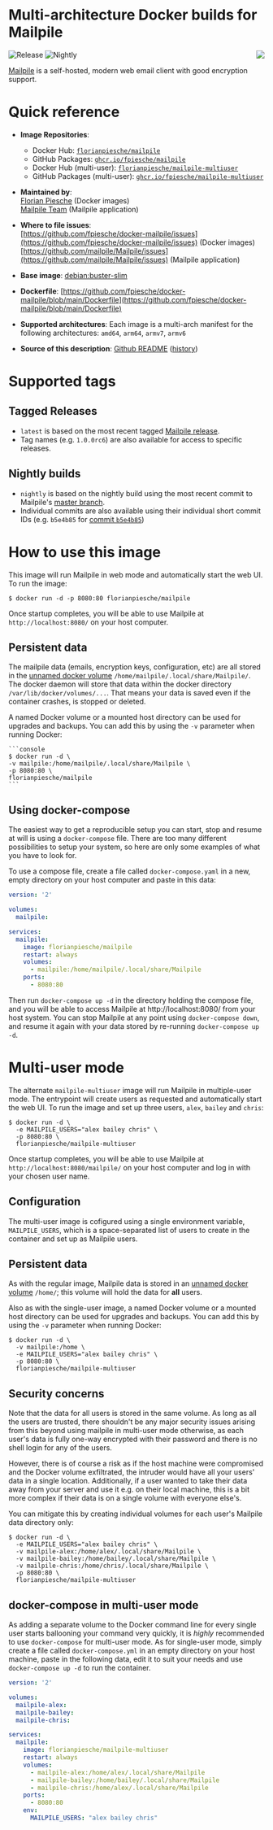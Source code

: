 # Multi-architecture Docker builds for Mailpile

<img align="right" style="margin-left:1em" src="https://raw.githubusercontent.com/mailpile/Mailpile/master/shared-data/mailpile-gui/media/logo-color.png" />

![Release](https://github.com/fpiesche/docker-mailpile/actions/workflows/release.yml/badge.svg)
![Nightly](https://github.com/fpiesche/docker-mailpile/actions/workflows/nightly.yml/badge.svg)

[Mailpile](https://mailpile.is/) is a self-hosted, modern web email client with good encryption support.

# Quick reference

-   **Image Repositories**:
    - Docker Hub: [`florianpiesche/mailpile`](https://hub.docker.com/r/florianpiesche/mailpile)  
    - GitHub Packages: [`ghcr.io/fpiesche/mailpile`](https://ghcr.io/fpiesche/mailpile)  
    - Docker Hub (multi-user): [`florianpiesche/mailpile-multiuser`](https://hub.docker.com/r/florianpiesche/mailpile-multiuser)  
    - GitHub Packages (multi-user): [`ghcr.io/fpiesche/mailpile-multiuser`](https://ghcr.io/fpiesche/mailpile-multiuser)

-   **Maintained by**:  
	[Florian Piesche](https://github.com/fpiesche) (Docker images)  
    [Mailpile Team](https://github.com/mailpile) (Mailpile application)

-	**Where to file issues**:  
    [https://github.com/fpiesche/docker-mailpile/issues](https://github.com/fpiesche/docker-mailpile/issues) (Docker images)  
    [https://github.com/mailpile/Mailpile/issues](https://github.com/mailpile/Mailpile/issues) (Mailpile application)

-   **Base image**:
    [debian:buster-slim](https://hub.docker.com/_/debian/)

-   **Dockerfile**:
    [https://github.com/fpiesche/docker-mailpile/blob/main/Dockerfile](https://github.com/fpiesche/docker-mailpile/blob/main/Dockerfile)

-	**Supported architectures**:
    Each image is a multi-arch manifest for the following architectures:
    `amd64`, `arm64`, `armv7`, `armv6`

-	**Source of this description**: [Github README](https://github.com/fpiesche/docker-mailpile/tree/master/README.md) ([history](https://github.com/fpiesche/docker-mailpile/commits/master/README.md))

# Supported tags

## Tagged Releases

-   `latest` is based on the most recent tagged [Mailpile release](https://github.com/mailpile/Mailpile/releases).
-   Tag names (e.g. `1.0.0rc6`) are also available for access to specific releases.

## Nightly builds

-   `nightly` is based on the nightly build using the most recent commit to Mailpile's [master branch](https://github.com/mailpile/Mailpile/tree/master/).
-   Individual commits are also available using their individual short commit IDs (e.g. `b5e4b85` for [commit `b5e4b85`](https://github.com/mailpile/Mailpile/commit/b5e4b85))

# How to use this image

This image will run Mailpile in web mode and automatically start the web UI. To run the image:

```console
$ docker run -d -p 8080:80 florianpiesche/mailpile
```

Once startup completes, you will be able to use Mailpile at `http://localhost:8080/` on your host computer.

## Persistent data

The mailpile data (emails, encryption keys, configuration, etc) are all stored in the [unnamed docker volume](https://docs.docker.com/engine/tutorials/dockervolumes/#adding-a-data-volume) `/home/mailpile/.local/share/Mailpile/`. The docker daemon will store that data within the docker directory `/var/lib/docker/volumes/...`. That means your data is saved even if the container crashes, is stopped or deleted.

A named Docker volume or a mounted host directory can be used for upgrades and backups. You can add this by using the `-v` parameter when running Docker:

	```console
	$ docker run -d \
	-v mailpile:/home/mailpile/.local/share/Mailpile \
    -p 8080:80 \
	florianpiesche/mailpile
	```

## Using docker-compose

The easiest way to get a reproducible setup you can start, stop and resume at will is using a `docker-compose` file. There are too many different possibilities to setup your system, so here are only some examples of what you have to look for.

To use a compose file, create a file called `docker-compose.yaml` in a new, empty directory on your host computer and paste in this data:

```yaml
version: '2'

volumes:
  mailpile:

services:
  mailpile:
    image: florianpiesche/mailpile
    restart: always
    volumes:
      - mailpile:/home/mailpile/.local/share/Mailpile
    ports:
      - 8080:80
```

Then run `docker-compose up -d` in the directory holding the compose file, and you will be able to access Mailpile at http://localhost:8080/ from your host system. You can stop Mailpile at any point using `docker-compose down`, and resume it again with your data stored by re-running `docker-compose up -d`.

# Multi-user mode

The alternate `mailpile-multiuser` image will run Mailpile in multiple-user mode. The entrypoint will create users as requested and automatically start the web UI. To run the image and set up three users, `alex`, `bailey` and `chris`:

```console
$ docker run -d \
  -e MAILPILE_USERS="alex bailey chris" \
  -p 8080:80 \
  florianpiesche/mailpile-multiuser
```

Once startup completes, you will be able to use Mailpile at `http://localhost:8080/mailpile/` on your host computer and log in with your chosen user name.

## Configuration

The multi-user image is cofigured using a single environment variable, `MAILPILE_USERS`, which is a space-separated list of users to create in the container and set up as Mailpile users.

## Persistent data

As with the regular image, Mailpile data is stored in an [unnamed docker volume](https://docs.docker.com/engine/tutorials/dockervolumes/#adding-a-data-volume) `/home/`; this volume will hold the data for **all** users.

Also as with the single-user image, a named Docker volume or a mounted host directory can be used for upgrades and backups. You can add this by using the `-v` parameter when running Docker:

```console
$ docker run -d \
  -v mailpile:/home \
  -e MAILPILE_USERS="alex bailey chris" \
  -p 8080:80 \
  florianpiesche/mailpile-multiuser
```

## Security concerns

Note that the data for all users is stored in the same volume. As long as all the users are trusted, there shouldn't be any major security issues arising from this beyond using mailpile in multi-user mode otherwise, as each user's data is fully one-way encrypted with their password and there is no shell login for any of the users.

However, there is of course a risk as if the host machine were compromised and the Docker volume exfiltrated, the intruder would have all your users' data in a single location. Additionally, if a user wanted to take their data away from your server and use it e.g. on their local machine, this is a bit more complex if their data is on a single volume with everyone else's.

You can mitigate this by creating individual volumes for each user's Mailpile data directory only:

```console
$ docker run -d \
  -e MAILPILE_USERS="alex bailey chris" \
  -v mailpile-alex:/home/alex/.local/share/Mailpile \
  -v mailpile-bailey:/home/bailey/.local/share/Mailpile \
  -v mailpile-chris:/home/chris/.local/share/Mailpile \
  -p 8080:80 \
  florianpiesche/mailpile-multiuser
```

## docker-compose in multi-user mode

As adding a separate volume to the Docker command line for every single user starts ballooning your command very quickly, it is *highly* recommended to use `docker-compose` for multi-user mode. As for single-user mode, simply create a file called `docker-compose.yml` in an empty directory on your host machine, paste in the following data, edit it to suit your needs and use `docker-compose up -d` to run the container.

```yaml
version: '2'

volumes:
  mailpile-alex:
  mailpile-bailey:
  mailpile-chris:

services:
  mailpile:
    image: florianpiesche/mailpile-multiuser
    restart: always
    volumes:
      - mailpile-alex:/home/alex/.local/share/Mailpile
      - mailpile-bailey:/home/bailey/.local/share/Mailpile
      - mailpile-chris:/home/alex/.local/share/Mailpile
    ports:
      - 8080:80
    env:
      MAILPILE_USERS: "alex bailey chris"
```
